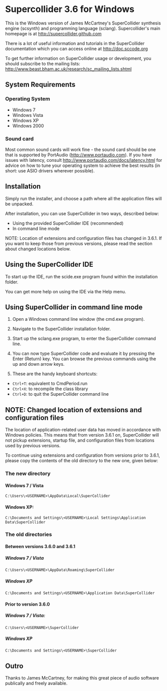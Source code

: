 Supercollider 3.6 for Windows
=============================

This is the Windows version of James McCartney's SuperCollider synthesis
engine (scsynth) and programming language (sclang).
Supercollider's main homepage is at
   http://supercollider.github.com

There is a lot of useful information and tutorials in the SuperCollider
documentation which you can access online at
    http://doc.sccode.org

To get further information on SuperCollider usage or development, you
should subscribe to the mailing lists:
   http://www.beast.bham.ac.uk/research/sc_mailing_lists.shtml


System Requirements
-------------------

### Operating System

 - Windows 7
 - Windows Vista
 - Windows XP
 - Windows 2000


### Sound card

Most common sound cards will work fine - the sound card should be one
that is supported by PortAudio (http://www.portaudio.com). If you have
issues with latency, consult http://www.portaudio.com/docs/latency.html
for advice on how to tune your operating system to achieve the best results
(in short: use ASIO drivers wherever possible).


Installation
------------

Simply run the installer, and choose a path where all the application
files will be unpacked.

After installation, you can use SuperCollider in two ways, described below:
* Using the provided SuperCollider IDE (recommended)
* In command line mode

NOTE: Location of extensions and configuration files has changed in 3.6.1.
If you want to keep those from previous versions, please read the section
about changed locations below.


Using the SuperCollider IDE
---------------------------

To start up the IDE, run the scide.exe program found within the
installation folder.

You can get more help on using the IDE via the Help menu.


Using SuperCollider in command line mode
----------------------------------------

1. Open a Windows command line window (the cmd.exe program).

2. Navigate to the SuperCollider installation folder.

3. Start up the sclang.exe program, to enter the SuperCollider
command line.

4. You can now type SuperCollider code and evaluate it by pressing
the Enter (Return) key. You can browse the previous commands using
the up and down arrow keys.

5. These are the handy keyboard shortcuts:
- `Ctrl+T`: equivalent to CmdPeriod.run
- `Ctrl+X`: to recompile the class library
- `Ctrl+D`: to quit the SuperCollider command line


NOTE: Changed location of extensions and configuration files
------------------------------------------------------------

The location of application-related user data has moved in accordance
with Windows policies. This means that from version 3.6.1 on, SuperCollider
will not pickup extensions, startup file, and configuration files from
locations used by previous versions.

To continue using extensions and configuration from versions prior to 3.6.1,
please copy the contents of the old directory to the new one, given below:

### The new directory

#### Windows 7 / Vista

  `C:\Users\<USERNAME>\AppData\Local\SuperCollider`

#### Windows XP:
  `C:\Documents and Settings\<USERNAME>\Local Settings\Application Data\SuperCollider`


### The old directories

#### Between versions 3.6.0 and 3.6.1

##### Windows 7 / Vista

`C:\Users\<USERNAME>\AppData\Roaming\SuperCollider`

##### Windows XP

`C:\Documents and Settings\<USERNAME>\Application Data\SuperCollider`

#### Prior to version 3.6.0

##### Windows 7 / Vista:

`C:\Users\<USERNAME>\SuperCollider`

##### Windows XP

`C:\Documents and Settings\<USERNAME>\SuperCollider`


Outro
-----

Thanks to James McCartney, for making this great piece of audio software publically and freely available.